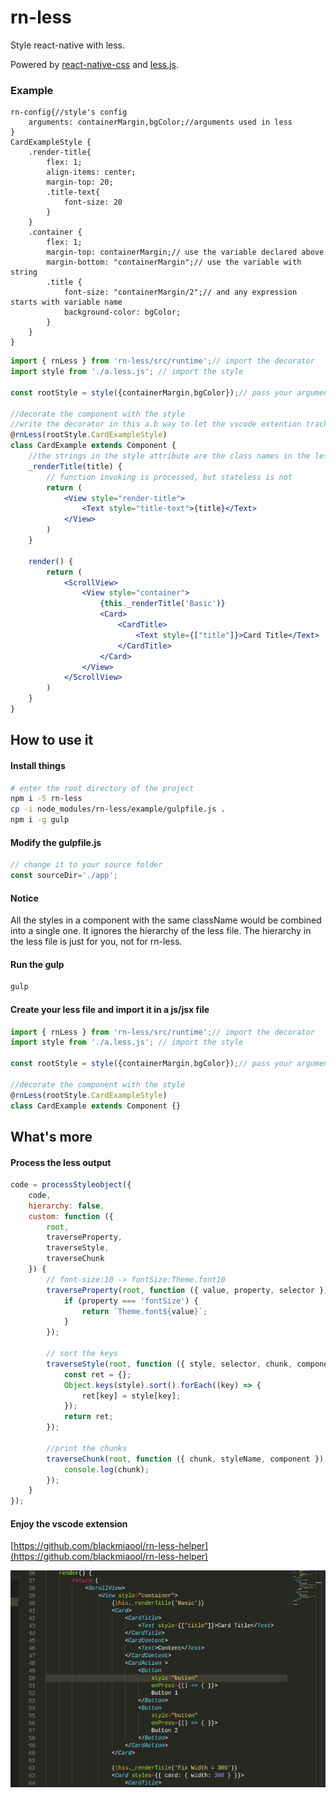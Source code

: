 # rn-less

Style react-native with less.

Powered by [react-native-css](https://github.com/sabeurthabti/react-native-css) and [less.js](http://lesscss.org/).

### Example

``` less
rn-config{//style's config
    arguments: containerMargin,bgColor;//arguments used in less
}
CardExampleStyle {
    .render-title{
        flex: 1;
        align-items: center;
        margin-top: 20;
        .title-text{
            font-size: 20
        }
    }
    .container {
        flex: 1;
        margin-top: containerMargin;// use the variable declared above
        margin-bottom: "containerMargin";// use the variable with string
        .title {
            font-size: "containerMargin/2";// and any expression starts with variable name
            background-color: bgColor;
        }
    }
}
```

```jsx
import { rnLess } from 'rn-less/src/runtime';// import the decorator
import style from './a.less.js'; // import the style

const rootStyle = style({containerMargin,bgColor});// pass your arguments and get the style object

//decorate the component with the style
//write the decorator in this a.b way to let the vscode extention track the style
@rnLess(rootStyle.CardExampleStyle)
class CardExample extends Component {
    //the strings in the style attribute are the class names in the less file
    _renderTitle(title) {
        // function invoking is processed, but stateless is not
        return (
            <View style="render-title">
                <Text style="title-text">{title}</Text>
            </View>
        )
    }

    render() {
        return (
            <ScrollView>
                <View style="container">                    
                    {this._renderTitle('Basic')}
                    <Card>
                        <CardTitle>
                            <Text style={["title"]}>Card Title</Text>
                        </CardTitle>
                    </Card>
                </View>
            </ScrollView>
        )
    }
}
```

## How to use it

#### Install things
```bash
# enter the root directory of the project
npm i -S rn-less
cp -i node_modules/rn-less/example/gulpfile.js .
npm i -g gulp

```
#### Modify the gulpfile.js
```javascript
// change it to your source folder
const sourceDir='./app';
```
#### Notice

All the styles in a component with the same className would be combined into a single one. It ignores the hierarchy of the less file. The hierarchy in the less file is just for you, not for rn-less.


#### Run the gulp
```bash
gulp
```
#### Create your less file and import it in a js/jsx file

```javascript
import { rnLess } from 'rn-less/src/runtime';// import the decorator
import style from './a.less.js'; // import the style

const rootStyle = style({containerMargin,bgColor});// pass your arguments and get the style object

//decorate the component with the style
@rnLess(rootStyle.CardExampleStyle)
class CardExample extends Component {}
```

## What's more

#### Process the less output

```javascript
code = processStyleobject({
    code,
    hierarchy: false,
    custom: function ({
        root,
        traverseProperty,
        traverseStyle,
        traverseChunk
    }) {
        // font-size:10 -> fontSize:Theme.font10
        traverseProperty(root, function ({ value, property, selector }) {
            if (property === 'fontSize') {
                return `Theme.font${value}`;
            }
        });

        // sort the keys 
        traverseStyle(root, function ({ style, selector, chunk, component }) {
            const ret = {};
            Object.keys(style).sort().forEach((key) => {
                ret[key] = style[key];
            });
            return ret;
        });

        //print the chunks
        traverseChunk(root, function ({ chunk, styleName, component }) {
            console.log(chunk);
        });
    }
});
```

#### Enjoy the vscode extension

[https://github.com/blackmiaool/rn-less-helper](https://github.com/blackmiaool/rn-less-helper)
<p align="center">      
    <img width="600" src="https://github.com/blackmiaool/rn-less-helper/blob/master/function.gif">  
</p>

